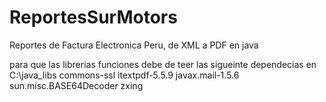 # ReportesSurMotors
Reportes de Factura Electronica Peru, de XML a PDF en java

para que las librerias funciones debe de teer las sigueinte dependecias
en C:\java_libs
commons-ssl
itextpdf-5.5.9
javax.mail-1.5.6
sun.misc.BASE64Decoder
zxing
